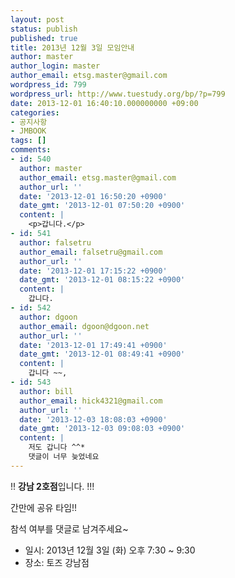 ```yaml
---
layout: post
status: publish
published: true
title: 2013년 12월 3일 모임안내
author: master
author_login: master
author_email: etsg.master@gmail.com
wordpress_id: 799
wordpress_url: http://www.tuestudy.org/bp/?p=799
date: 2013-12-01 16:40:10.000000000 +09:00
categories:
- 공지사항
- JMBOOK
tags: []
comments:
- id: 540
  author: master
  author_email: etsg.master@gmail.com
  author_url: ''
  date: '2013-12-01 16:50:20 +0900'
  date_gmt: '2013-12-01 07:50:20 +0900'
  content: |
    <p>갑니다.</p>
- id: 541
  author: falsetru
  author_email: falsetru@gmail.com
  author_url: ''
  date: '2013-12-01 17:15:22 +0900'
  date_gmt: '2013-12-01 08:15:22 +0900'
  content: |
    갑니다.
- id: 542
  author: dgoon
  author_email: dgoon@dgoon.net
  author_url: ''
  date: '2013-12-01 17:49:41 +0900'
  date_gmt: '2013-12-01 08:49:41 +0900'
  content: |
    갑니다 ~~,
- id: 543
  author: bill
  author_email: hick4321@gmail.com
  author_url: ''
  date: '2013-12-03 18:08:03 +0900'
  date_gmt: '2013-12-03 09:08:03 +0900'
  content: |
    저도 갑니다 ^^*
    댓글이 너무 늦었네요
---
```

<p>!! <strong>강남 2호점</strong>입니다. !!!</p>

<p>간만에 공유 타임!!</p>

<p>참석 여부를 댓글로 남겨주세요~</p>

<ul>
<li>일시: 2013년 12월 3일 (화) 오후 7:30 ~ 9:30</li>
<li>장소: 토즈 강남점</li>
</ul>
